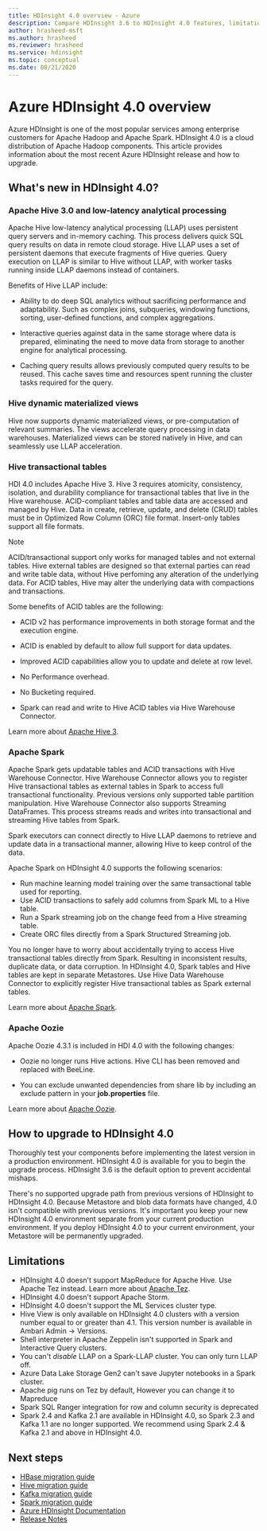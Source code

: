 ```yaml
---
title: HDInsight 4.0 overview - Azure
description: Compare HDInsight 3.6 to HDInsight 4.0 features, limitations, and upgrade recommendations.
author: hrasheed-msft
ms.author: hrasheed
ms.reviewer: hrasheed
ms.service: hdinsight
ms.topic: conceptual
ms.date: 08/21/2020
---
```


# Azure HDInsight 4.0 overview

Azure HDInsight is one of the most popular services among enterprise customers for Apache Hadoop and Apache Spark. HDInsight 4.0 is a cloud distribution of Apache Hadoop components. This article provides information about the most recent Azure HDInsight release and how to upgrade.

## What's new in HDInsight 4.0?

### Apache Hive 3.0 and low-latency analytical processing

Apache Hive low-latency analytical processing (LLAP) uses persistent query servers and in-memory caching. This process delivers quick SQL query results on data in remote cloud storage. Hive LLAP uses a set of persistent daemons that execute fragments of Hive queries. Query execution on LLAP is similar to Hive without LLAP, with worker tasks running inside LLAP daemons instead of containers.

Benefits of Hive LLAP include:

* Ability to do deep SQL analytics without sacrificing performance and adaptability. Such as complex joins, subqueries, windowing functions, sorting, user-defined functions, and complex aggregations.

* Interactive queries against data in the same storage where data is prepared, eliminating the need to move data from storage to another engine for analytical processing.

* Caching query results allows previously computed query results to be reused. This cache saves time and resources spent running the cluster tasks required for the query.

### Hive dynamic materialized views

Hive now supports dynamic materialized views, or pre-computation of relevant summaries. The views accelerate query processing in data warehouses. Materialized views can be stored natively in Hive, and can seamlessly use LLAP acceleration.

### Hive transactional tables

HDI 4.0 includes Apache Hive 3. Hive 3 requires atomicity, consistency, isolation, and durability compliance for transactional tables that live in the Hive warehouse. ACID-compliant tables and table data are accessed and managed by Hive. Data in create, retrieve, update, and delete (CRUD) tables must be in Optimized Row Column (ORC) file format. Insert-only tables support all file formats. 

> [!Note]
> ACID/transactional support only works for managed tables and not external tables. Hive external tables are designed so that external parties can read and write table data, without Hive perfoming any alteration of the underlying data. For ACID tables, Hive may alter the underlying data with compactions and transactions.

Some benefits of ACID tables are the following:

* ACID v2 has performance improvements in both storage format and the execution engine.

* ACID is enabled by default to allow full support for data updates.

* Improved ACID capabilities allow you to update and delete at row level.

* No Performance overhead.

* No Bucketing required.

* Spark can read and write to Hive ACID tables via Hive Warehouse Connector.

Learn more about [Apache Hive 3](https://docs.hortonworks.com/HDPDocuments/HDP3/HDP-3.0.0/hive-overview/content/hive_whats_new_in_this_release_hive.html).

### Apache Spark

Apache Spark gets updatable tables and ACID transactions with Hive Warehouse Connector. Hive Warehouse Connector allows you to register Hive transactional tables as external tables in Spark to access full transactional functionality. Previous versions only supported table partition manipulation. Hive Warehouse Connector also supports Streaming DataFrames.  This process streams reads and writes into transactional and streaming Hive tables from Spark.

Spark executors can connect directly to Hive LLAP daemons to retrieve and update data in a transactional manner, allowing Hive to keep control of the data.

Apache Spark on HDInsight 4.0 supports the following scenarios:

* Run machine learning model training over the same transactional table used for reporting.
* Use ACID transactions to safely add columns from Spark ML to a Hive table.
* Run a Spark streaming job on the change feed from a Hive streaming table.
* Create ORC files directly from a Spark Structured Streaming job.

You no longer have to worry about accidentally trying to access Hive transactional tables directly from Spark. Resulting in inconsistent results, duplicate data, or data corruption. In HDInsight 4.0, Spark tables and Hive tables are kept in separate Metastores. Use Hive Data Warehouse Connector to explicitly register Hive transactional tables as Spark external tables.

Learn more about [Apache Spark](https://docs.hortonworks.com/HDPDocuments/HDP3/HDP-3.0.0/spark-overview/content/analyzing_data_with_apache_spark.html).

### Apache Oozie

Apache Oozie 4.3.1 is included in HDI 4.0 with the following changes:

* Oozie no longer runs Hive actions. Hive CLI has been removed and replaced with BeeLine.

* You can exclude unwanted dependencies from share lib by including an exclude pattern in your **job.properties** file.

Learn more about [Apache Oozie](https://docs.hortonworks.com/HDPDocuments/HDP3/HDP-3.0.0/release-notes/content/patch_oozie.html).

## How to upgrade to HDInsight 4.0

Thoroughly test your components before implementing the latest version in a production environment. HDInsight 4.0 is available for you to begin the upgrade process. HDInsight 3.6 is the default option to prevent accidental mishaps.

There's no supported upgrade path from previous versions of HDInsight to HDInsight 4.0. Because Metastore and blob data formats have changed, 4.0 isn't compatible with previous versions. It's important you keep your new HDInsight 4.0 environment separate from your current production environment. If you deploy HDInsight 4.0 to your current environment, your Metastore will be permanently upgraded.  

## Limitations

* HDInsight 4.0 doesn't support MapReduce for Apache Hive. Use Apache Tez instead. Learn more about [Apache Tez](https://tez.apache.org/).
* HDInsight 4.0 doesn't support Apache Storm.
* HDInsight 4.0 doesn't support the ML Services cluster type.
* Hive View is only available on HDInsight 4.0 clusters with a version number equal to or greater than 4.1. This version number is available in Ambari Admin -> Versions.
* Shell interpreter in Apache Zeppelin isn't supported in Spark and Interactive Query clusters.
* You can't *disable* LLAP on a Spark-LLAP cluster. You can only turn LLAP off.
* Azure Data Lake Storage Gen2 can't save Jupyter notebooks in a Spark cluster.
* Apache pig runs on Tez by default, However you can change it to Mapreduce
* Spark SQL Ranger integration for row and column security is deprecated
* Spark 2.4 and Kafka 2.1 are available in HDInsight 4.0, so Spark 2.3 and Kafka 1.1 are no longer supported. We recommend using Spark 2.4 & Kafka 2.1 and above in HDInsight 4.0.

## Next steps

* [HBase migration guide](./hbase/apache-hbase-migrate-new-version.md)
* [Hive migration guide](./interactive-query/apache-hive-migrate-workloads.md)
* [Kafka migration guide](./kafka/migrate-versions.md)
* [Spark migration guide](./spark/migrate-versions.md)
* [Azure HDInsight Documentation](index.yml)
* [Release Notes](hdinsight-release-notes.md)
